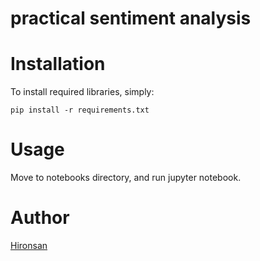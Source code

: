 # practical sentiment analysis


# Installation

To install required libraries, simply:

```console
pip install -r requirements.txt
```

# Usage
Move to notebooks directory, and run jupyter notebook.

# Author
[Hironsan](https://github.com/Hironsan)